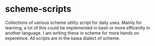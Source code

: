 # scheme-scripts
Collections of various scheme utility script for daily uses. Mainly for learning, a lot of this could be implemented in bash or more efficently in another language. I am writing these in scheme for more hands on expereince.
All scripts are in the kawa dialect of scheme.
